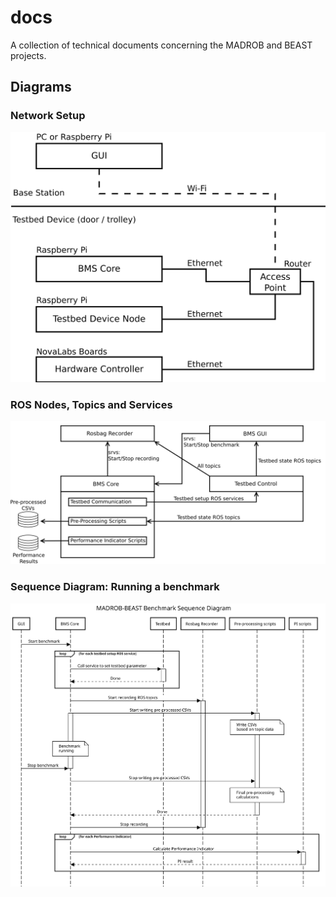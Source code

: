 # docs
A collection of technical documents concerning the MADROB and BEAST projects.

## Diagrams

### Network Setup
![Network Setup](/diagrams/Hardware_and_Network.svg)

### ROS Nodes, Topics and Services
![Ros Nodes](/diagrams/ROS_Nodes.svg)

### Sequence Diagram: Running a benchmark
![Sequence Diagram](/diagrams/sequence-diagram/sequence-diagram.svg)